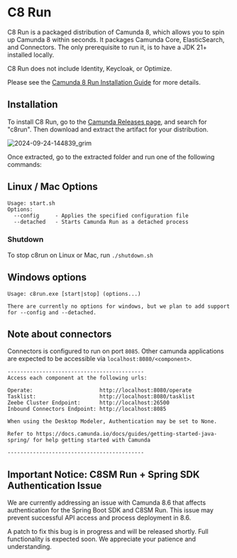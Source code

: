 # C8 Run

C8 Run is a packaged distribution of Camunda 8, which allows you to spin up Camunda 8 within seconds. It packages Camunda Core, ElasticSearch, and Connectors. The only prerequisite to run it, is to have a JDK 21+ installed locally.

C8 Run does not include Identity, Keycloak, or Optimize.

Please see the [Camunda 8 Run Installation Guide](https://docs.camunda.io/docs/next/self-managed/setup/deploy/local/c8run/) for more details.

## Installation

To install C8 Run, go to the [Camunda Releases page](https://github.com/camunda/camunda/releases), and search for "c8run". Then download and extract the artifact for your distribution.

![2024-09-24-144839_grim](https://github.com/user-attachments/assets/02f76946-fd43-4f92-8bad-6a3fa8f2e2f4)

Once extracted, go to the extracted folder and run one of the following commands:

## Linux / Mac Options

```
Usage: start.sh
Options:
  --config     - Applies the specified configuration file
  --detached   - Starts Camunda Run as a detached process
```

### Shutdown

To stop c8run on Linux or Mac, run `./shutdown.sh`

## Windows options

```
Usage: c8run.exe [start|stop] (options...)

There are currently no options for windows, but we plan to add support for --config and --detached.
```

## Note about connectors

Connectors is configured to run on port `8085`. Other camunda applications are expected to be accessible via `localhost:8080/<component>`.

```
-------------------------------------------
Access each component at the following urls:

Operate:                     http://localhost:8080/operate
Tasklist:                    http://localhost:8080/tasklist
Zeebe Cluster Endpoint:      http://localhost:26500
Inbound Connectors Endpoint: http://localhost:8085

When using the Desktop Modeler, Authentication may be set to None.

Refer to https://docs.camunda.io/docs/guides/getting-started-java-spring/ for help getting started with Camunda

-------------------------------------------
```

## Important Notice: C8SM Run + Spring SDK Authentication Issue

We are currently addressing an issue with Camunda 8.6 that affects authentication for the Spring Boot SDK and C8SM Run. This issue may prevent successful API access and process deployment in 8.6.

A patch to fix this bug is in progress and will be released shortly. Full functionality is expected soon. We appreciate your patience and understanding.
